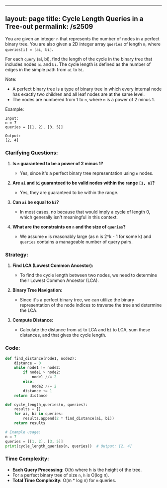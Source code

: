 
---
layout: page
title:  Cycle Length Queries in a Tree-out
permalink: /s2509
---

You are given an integer `n` that represents the number of nodes in a perfect binary tree. You are also given a 2D integer array `queries` of length `m`, where `queries[i] = [ai, bi]`. 

For each `query` (ai, bi), find the length of the cycle in the binary tree that includes nodes `ai` and `bi`. The cycle length is defined as the number of edges in the simple path from `ai` to `bi`.

Note:
- A perfect binary tree is a type of binary tree in which every internal node has exactly two children and all leaf nodes are at the same level.
- The nodes are numbered from 1 to `n`, where `n` is a power of 2 minus 1.

Example:
```
Input:
n = 7
queries = [[1, 2], [3, 5]]

Output:
[2, 4]
```

### Clarifying Questions:
1. **Is `n` guaranteed to be a power of 2 minus 1?**
   - Yes, since it's a perfect binary tree representation using `n` nodes.

2. **Are `ai` and `bi` guaranteed to be valid nodes within the range `[1, n]`?**
   - Yes, they are guaranteed to be within the range.

3. **Can `ai` be equal to `bi`?**
   - In most cases, no because that would imply a cycle of length 0, which generally isn't meaningful in this context.

4. **What are the constraints on `n` and the size of `queries`?**
   - We assume `n` is reasonably large (as n is 2^k - 1 for some k) and `queries` contains a manageable number of query pairs.

### Strategy:

1. **Find LCA (Lowest Common Ancestor):**
   - To find the cycle length between two nodes, we need to determine their Lowest Common Ancestor (LCA).

2. **Binary Tree Navigation:**
   - Since it's a perfect binary tree, we can utilize the binary representation of the node indices to traverse the tree and determine the LCA.

3. **Compute Distance:**
   - Calculate the distance from `ai` to LCA and `bi` to LCA, sum these distances, and that gives the cycle length.

### Code:

```python
def find_distance(node1, node2):
    distance = 0
    while node1 != node2:
        if node1 > node2:
            node1 //= 2
        else:
            node2 //= 2
        distance += 1
    return distance

def cycle_length_queries(n, queries):
    results = []
    for ai, bi in queries:
        results.append(2 * find_distance(ai, bi))
    return results

# Example usage:
n = 7
queries = [[1, 2], [3, 5]]
print(cycle_length_queries(n, queries))  # Output: [2, 4]
```

### Time Complexity:
- **Each Query Processing:** O(h) where h is the height of the tree.
- For a perfect binary tree of size `n`, `h` is O(log n).
- **Total Time Complexity:** O(m * log n) for `m` queries.